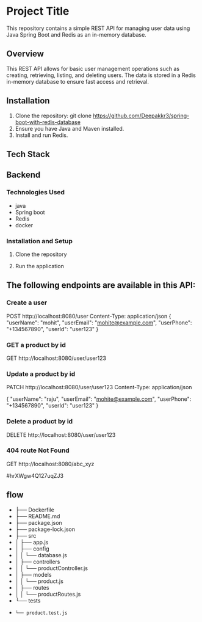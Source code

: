 
# Project Title

This repository contains a simple REST API for managing user data using Java Spring Boot and Redis as an in-memory database.



## Overview
This REST API allows for basic user management operations such as creating, retrieving, listing, and deleting users. The data is stored in a Redis in-memory database to ensure fast access and retrieval.
## Installation
1. Clone the repository: git clone https://github.com/Deepakkr3/spring-boot-with-redis-database
2. Ensure you have Java and Maven installed. 
3. Install and run Redis.
## Tech Stack

## Backend
### Technologies Used
- java
- Spring boot
- Redis
 - docker


### Installation and Setup
1. Clone the repository

2. Run the  application

 



## The following endpoints are available in this API:


### Create a user
POST http://localhost:8080/user
Content-Type: application/json
{
  "userName": "mohit",
  "userEmail": "mohite@example.com",
  "userPhone": "+134567890",
  "userId": "user123"
}



### GET a product by id
GET  http://localhost:8080/user/user123

### Update a product by id
PATCH  http://localhost:8080/user/user123
Content-Type: application/json

{
  "userName": "raju",
  "userEmail": "mohite@example.com",
  "userPhone": "+134567890",
  "userId": "user123"
}


### Delete a product by id
DELETE  http://localhost:8080/user/user123

### 404 route Not Found
GET http://localhost:8080/abc_xyz



































#hrXWgw4Q127uqZJ3




## flow

- ├── Dockerfile
- ├── README.md
- ├── package.json
- ├── package-lock.json
- ├── src
- │   ├── app.js
- │   ├── config
- │   │   └── database.js
- │   ├── controllers
- │   │   └── productController.js
- │   ├── models
- │   │   └── product.js
- │   ├── routes
- │   │   └── productRoutes.js
- └── tests
-     └── product.test.js
